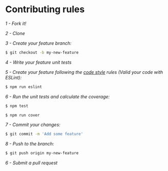 # Contributing rules

*1 - Fork it!*

*2 - Clone*

*3 - Create your feature branch:*
```sh
$ git checkout -b my-new-feature
```
*4 - Write your feature unit tests*

*5 - Create your feature following the [code style](https://github.com/bananacss/bananacss#code-style) rules (Valid your code with ESLint):*
```sh
$ npm run eslint
```

*6 - Run the unit tests and calculate the coverage:*
```sh
$ npm test
```

```sh
$ npm run cover
```

*7 - Commit your changes:*
```sh
$ git commit -m 'Add some feature'
```

*8 - Push to the branch:*
```sh
$ git push origin my-new-feature
```

*6 - Submit a pull request*
